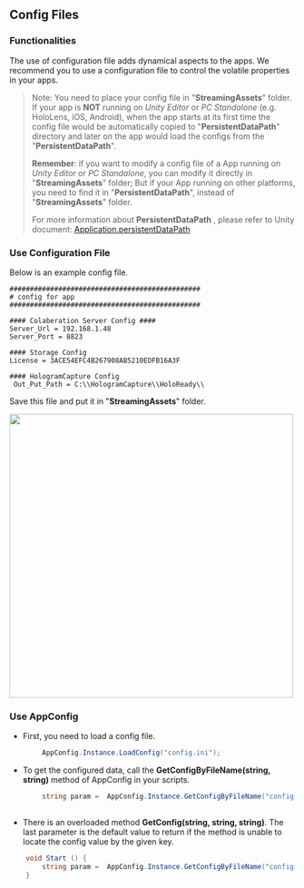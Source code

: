 
## Config Files

### Functionalities

The use of configuration file adds dynamical aspects to the apps. We recommend you to use a configuration file to control the volatile properties in your apps.

> Note: You need to place your config file in "**StreamingAssets**" folder.  If your app is **NOT** running on _Unity Editor_ or _PC Standalone_ (e.g. HoloLens, iOS, Android), when the app starts at its first time the config file would be automatically copied to "**PersistentDataPath**" directory and later on the app would load the configs from the "**PersistentDataPath**".
>
> **Remember**: if you want to modify a config file of a App running on _Unity Editor_ or _PC Standalone_, you can modify it directly in "**StreamingAssets**" folder; But if your App running on other platforms, you need to find it in "**PersistentDataPath**", instead of "**StreamingAssets**" folder.
>
> For more information about **PersistentDataPath** , please refer to Unity document: [Application.persistentDataPath](https://docs.unity3d.com/ScriptReference/Application-persistentDataPath.html)

### Use Configuration File

Below is an example config file.

```
###############################################
# config for app
###############################################

#### Colaberation Server Config ####
Server_Url = 192.168.1.48
Server_Port = 8823

#### Storage Config
License = 3ACE54EFC4B267908AB5210EDFB16A3F

#### HologramCapture Config
 Out_Put_Path = C:\\HologramCapture\\HoloReady\\
```
Save this file and put it in "**StreamingAssets**" folder.

<img src="https://cloud.githubusercontent.com/assets/7636848/26676698/73aaa76e-46fb-11e7-8d4b-f4ce31389a03.png" width="500">

### Use AppConfig

* First, you need to load a config file. 
```C#
		AppConfig.Instance.LoadConfig("config.ini");
```
* To get the configured data, call the **GetConfigByFileName(string, string)** method of AppConfig in your scripts.
```C#
        string param =  AppConfig.Instance.GetConfigByFileName("config.ini", "ParamName");
    
```
* There is an overloaded method **GetConfig(string, string, string)**. The last parameter is the default value to return if the method is unable to locate the config value by the given key.
```C#
    void Start () {
        string param =  AppConfig.Instance.GetConfigByFileName("config.ini", "ParamName", "Default Value");
    }
```



